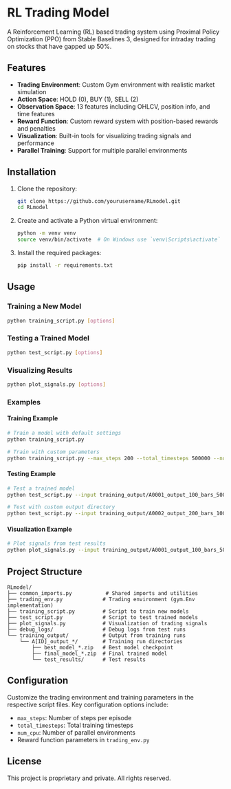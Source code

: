 # RL Trading Model

A Reinforcement Learning (RL) based trading system using Proximal Policy Optimization (PPO) from Stable Baselines 3, designed for intraday trading on stocks that have gapped up 50%.

## Features

- **Trading Environment**: Custom Gym environment with realistic market simulation
- **Action Space**: HOLD (0), BUY (1), SELL (2)
- **Observation Space**: 13 features including OHLCV, position info, and time features
- **Reward Function**: Custom reward system with position-based rewards and penalties
- **Visualization**: Built-in tools for visualizing trading signals and performance
- **Parallel Training**: Support for multiple parallel environments

## Installation

1. Clone the repository:
   ```bash
   git clone https://github.com/yourusername/RLmodel.git
   cd RLmodel
   ```

2. Create and activate a Python virtual environment:
   ```bash
   python -m venv venv
   source venv/bin/activate  # On Windows use `venv\Scripts\activate`
   ```

3. Install the required packages:
   ```bash
   pip install -r requirements.txt
   ```

## Usage

### Training a New Model
```bash
python training_script.py [options]
```

### Testing a Trained Model
```bash
python test_script.py [options]
```

### Visualizing Results
```bash
python plot_signals.py [options]
```

### Examples

#### Training Example
```bash
# Train a model with default settings
python training_script.py

# Train with custom parameters
python training_script.py --max_steps 200 --total_timesteps 500000 --num_cpu 8 --debug
```

#### Testing Example
```bash
# Test a trained model
python test_script.py --input training_output/A0001_output_100_bars_500000_timesteps

# Test with custom output directory
python test_script.py --input training_output/A0002_output_200_bars_1000000_timesteps --output_dir my_test_results
```

#### Visualization Example
```bash
# Plot signals from test results
python plot_signals.py --input training_output/A0001_output_100_bars_500000_timesteps/test_results/trade_signals_*.csv
```

## Project Structure

```
RLmodel/
├── common_imports.py           # Shared imports and utilities
├── trading_env.py             # Trading environment (gym.Env implementation)
├── training_script.py         # Script to train new models
├── test_script.py             # Script to test trained models
├── plot_signals.py            # Visualization of trading signals
├── debug_logs/                # Debug logs from test runs
└── training_output/           # Output from training runs
    └── A[ID]_output_*/        # Training run directories
        ├── best_model_*.zip   # Best model checkpoint
        ├── final_model_*.zip  # Final trained model
        └── test_results/      # Test results
```

## Configuration

Customize the trading environment and training parameters in the respective script files. Key configuration options include:

- `max_steps`: Number of steps per episode
- `total_timesteps`: Total training timesteps
- `num_cpu`: Number of parallel environments
- Reward function parameters in `trading_env.py`

## License

This project is proprietary and private. All rights reserved.
